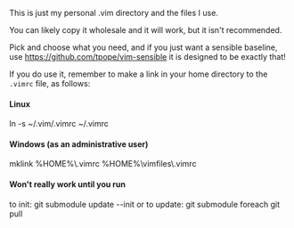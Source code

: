 This is just my personal .vim directory and the files I use.

You can likely copy it wholesale and it will work, but it isn't recommended.

Pick and choose what you need, and if you just want a sensible baseline, use 
https://github.com/tpope/vim-sensible it is designed to be exactly that!

If you do use it, remember to make a link in your home directory to 
the ```.vimrc``` file, as follows:


#### Linux ####

ln -s ~/.vim/.vimrc ~/.vimrc


#### Windows (as an administrative user) ####

mklink %HOME%\\.vimrc %HOME%\vimfiles\\.vimrc


#### Won't really work until you run ####

to init: git submodule update --init
or to update: git submodule foreach git pull
